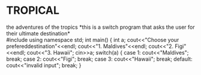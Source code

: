 # TROPICAL
the adventures of the tropics
\*this is a switch program that asks the user for their
ultimate destination*\
#include<iostream>
  using namespace std;
  int main()
  {
 int a;
  cout<<"Choose your prefereddestination"<<endl;
  cout<<"1. Maldives"<<endl;
  cout<<"2. Figi"<<endl;
  cout<<"3. Hawaii";
  cin>>a;
  switch(a)
  {
  case 1: 
  cout<<"Maldives";
  break;
  case 2:
  cout<<"Figi";
  break;
  case 3:
  cout<<"Hawaii";
  break;
  default:
  cout<<"invalid input";
  break;
  }
  
